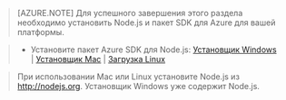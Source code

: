 ﻿> [AZURE.NOTE]
> Для успешного завершения этого раздела необходимо установить Node.js и пакет SDK для Azure для вашей платформы.

>* Установите пакет Azure SDK для Node.js: <a href="http://go.microsoft.com/fwlink/?LinkId=254279">Установщик Windows</a> | <a href="http://go.microsoft.com/fwlink/?LinkId=253471">Установщик Mac</a> | <a href="http://go.microsoft.com/fwlink/?LinkId=253472">Загрузка Linux</a></li>

>При использовании Mac или Linux установите Node.js из <a href="http://nodejs.org">http://nodejs.org</a>. Установщик Windows уже содержит Node.js.



<!--HONumber=45--> 
